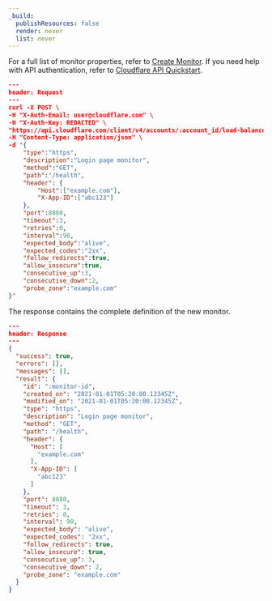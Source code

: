 ```yaml
---
_build:
  publishResources: false
  render: never
  list: never
---
```

For a full list of monitor properties, refer to [Create Monitor](https://api.cloudflare.com/#account-load-balancer-monitors-create-monitor). If you need help with API authentication, refer to [Cloudflare API Quickstart](https://developers.cloudflare.com/api/).

```json
---
header: Request
---
curl -X POST \
-H "X-Auth-Email: user@cloudflare.com" \
-H "X-Auth-Key: REDACTED" \
"https://api.cloudflare.com/client/v4/accounts/:account_id/load-balancers/monitors" \
-H "Content-Type: application/json" \
-d '{
    "type":"https",
    "description":"Login page monitor",
    "method":"GET",
    "path":"/health",
    "header": {
        "Host":["example.com"],
        "X-App-ID":["abc123"]
    },
    "port":8080,
    "timeout":3,
    "retries":0,
    "interval":90,
    "expected_body":"alive",
    "expected_codes":"2xx",
    "follow_redirects":true,
    "allow_insecure":true,
    "consecutive_up":3,
    "consecutive_down":2,
    "probe_zone":"example.com"
}'
```

The response contains the complete definition of the new monitor.

```json
---
header: Response
---
{
  "success": true,
  "errors": [],
  "messages": [],
  "result": {
    "id": ":monitor-id",
    "created_on": "2021-01-01T05:20:00.12345Z",
    "modified_on": "2021-01-01T05:20:00.12345Z",
    "type": "https",
    "description": "Login page monitor",
    "method": "GET",
    "path": "/health",
    "header": {
      "Host": [
        "example.com"
      ],
      "X-App-ID": [
        "abc123"
      ]
    },
    "port": 8080,
    "timeout": 3,
    "retries": 0,
    "interval": 90,
    "expected_body": "alive",
    "expected_codes": "2xx",
    "follow_redirects": true,
    "allow_insecure": true,
    "consecutive_up": 3,
    "consecutive_down": 2,
    "probe_zone": "example.com"
  }
}
```
